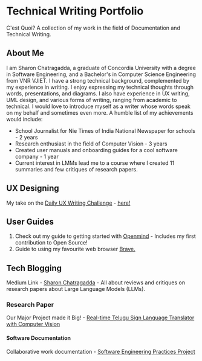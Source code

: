 # Technical Writing Portfolio
C'est Quoi? A collection of my work in the field of Documentation and Technical Writing.

## About Me
I am Sharon Chatragadda, a graduate of Concordia University with a degree in Software Engineering, and a Bachelor's in Computer Science Engineering from VNR VJIET. I have a strong technical background, complemented by my experience in writing. I enjoy expressing my technical thoughts through words, presentations, and diagrams. I also have experience in UX writing, UML design, and various forms of writing, ranging from academic to technical.
I would love to introduce myself as a writer whose words speak on my behalf and sometimes even more.
A humble list of my achievements would include:
* School Journalist for Nie Times of India National Newspaper for schools - 2 years
* Research enthusiast in the field of Computer Vision - 3 years
* Created user manuals and onboarding guides for a cool software company - 1 year
* Current interest in LMMs lead me to a course where I created 11 summaries and few critiques of research papers.

## UX Designing
My take on the [Daily UX Writing Challenge](https://dailyuxwriting.com) - [here!](https://medium.com/p/6af9487bda27/edit)

## User Guides
1. Check out my guide to getting started with [Openmind](https://github.com/SecretAgentShh/TWPortfolio/wiki/OPENMIND-User-Guide) - Includes my first contribution to Open Source!
2. Guide to using my favourite web browser [Brave.](https://medium.com/@thatssorandomms/tired-of-ads-try-brave-guide-to-using-the-brave-browser-9cfaeebd695a)

## Tech Blogging
Medium Link - [Sharon Chatragadda](https://medium.com/@thatssorandomms) - All about reviews and critiques on research papers about Large Language Models (LLMs).

### Research Paper
Our Major Project made it Big! - [Real-time Telugu Sign Language Translator with Computer Vision](https://www.ijraset.com/research-paper/real-time-telugu-sign-language-translator-with-computer-vision)


#### Software Documentation
Collaborative work documentation - [Software Engineering Practices Project](https://github.com/meyruiz/MACS-Soen6011summer2023/wiki)
